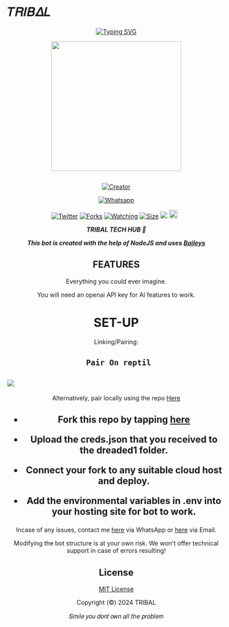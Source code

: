 # 𝑇𝑅𝛪𝐵𝛥𝐿
<div align="center">
<a href="https://git.io/typing-svg"><img src="https://readme-typing-svg.demolab.com?font=Black+Ops+One&size=50&pause=1000&color=1BAFBAFF&center=true&width=910&height=100&lines=LONG LIVE+THE CLAN+TRIBAL;MULTI+-+DEVICE+WHATSAPP+BOT;CREATED+BY+TRIBAL;RELEASED+BY+BRAYO™༒*; ...;TEAM TRIBAL." alt="Typing SVG" /></a>
  </p>
  
<p align="center">
<img src="https://i.ibb.co/WzzPmMF/fhdmotors885.jpg" width="300" height="300"/>
</p>
<p align="center">
  <a href="#"><img src="http://readme-typing-svg.herokuapp.com?color=d1fa02&center=true&vCenter=true&multiline=false&lines=TRIBAL-BOT+WHATSAPP+BOT" alt="">
</p>
<p align="center">
<a href="#"><img title="Creator" src="https://i.ibb.co/WzzPmMF/fhdmotors885.jpg/Creator-~༒ᶦᵃᵐ᭄BRAYO™༒*-blue.svg?style=for-the-badge&logo=github"></a>
</p>
<p align="center">
<a href="'https://wa.me/254782662427+~༒ᶦᵃᵐ᭄BRAYO™༒* +HEY+DO+YOU+HAVE+ANY+UPDATES+ON+TRIBAL+BOT'"><img title="Whatsapp" src="'https://wa.me/254782662427+~༒ᶦᵃᵐ᭄BRAYO™༒* +HEY+DO+YOU+HAVE+ANY+UPDATES+ON+TRIBAL+BOT'?color=blue&style=flat-square"></a>
  
<a href="https://wa.me/254782662427+~༒ᶦᵃᵐ᭄BRAYO™༒*"><img title="Twitter" src="https://x.com/TRIBAL?s=09?color=black&style=flat-square"></a>
<a href="https://github.com/T-code-bit/TRIBAL/network/members"><img title="Forks" src="https://i.ibb.co/WzzPmMF/fhdmotors885.jpg/github/fork/T-code-bit/TRIBAL?color=blue&style=flat-square"></a>
<a href="https://github.com/owlai01/TRIBAL/watchers"><img title="Watching" src="https://i.ibb.co/WzzPmMF/fhdmotors885.jpg/github/watchers/T-code-bit/TRIBAL?label=Watchers&color=yellow&style=flat-square"></a>
<a href="https://github.com/T-code-bit/TRIBAL/"><img title="Size" src="github/repo-size/AlipBot/Api-Alpis?style=flat-square&color=deepblue"></a>
<a href="https://hits.seeyoufarm.com"><img src="https://hits.seeyoufarm.com/api/count/incr/badge.svg?url=https://github.com/owlai01/Owl-Ai/%2Fhit-counter&count_bg=%2379C83D&title_bg=%23555555&icon=probot.svg&icon_color=%2304FF00&title=hits&edge_flat=false"/></a>
<a href="https://github.com/T-code-bit/TRIBAL/graphs/commit-activity"><img height="20" src="https://i.ibb.co/WzzPmMF/fhdmotors885.jpg/badge/Maintained-No-red.svg"></a>&nbsp;&nbsp;
</p>


***TRIBAL TECH HUB 💫***


***This bot is created with the help of NodeJS and uses [Baileys](https://github.com/adiwajshing/Baileys)***

## FEATURES
Everything you could ever imagine.

You will need an openai API key for AI features to work.

# SET-UP

Linking/Pairing:


## ` Pair On reptil`
<h2 align="left">  <a href="https://replit.com/@khoolkheed/Tribal-Pairing-v6"><img src="https://repl.it/badge/github/quiec/whatsasena" />
</a>
</h2>

Alternatively, pair locally using the repo [Here](https://github.com/Fortunatusmokaya/DREADED-PAIRING)

    
<h2 align="center">   



    
<h2 align="center">   

- Fork this repo by tapping  [here](https://github.com/T-code-bit/TRIBAL/fork)


- Upload the creds.json that you received to the dreaded1 folder.

- Connect your fork to any suitable cloud host and deploy.

- Add the environmental variables in .env into your hosting site for bot to work.
</h2>
 
     

    
 



Incase of any issues, contact me  [here](https://wa.me/+254782662427) via WhatsApp or [here](khoolkheed@gmail.com) via Email.

Modifying the bot structure is at your own risk. We won't offer technical support in case of errors resulting!


## License

[MIT License](https://github.com/T-code-bit/TRIBAL/blob/main/LICENSE)

Copyright (©) 2024 TRIBAL

𝑆𝑚𝑖𝑙𝑒 𝑦𝑜𝑢 𝑑𝑜𝑛𝑡 𝑜𝑤𝑛 𝑎𝑙𝑙 𝑡ℎ𝑒 𝑝𝑟𝑜𝑏𝑙𝑒𝑚

